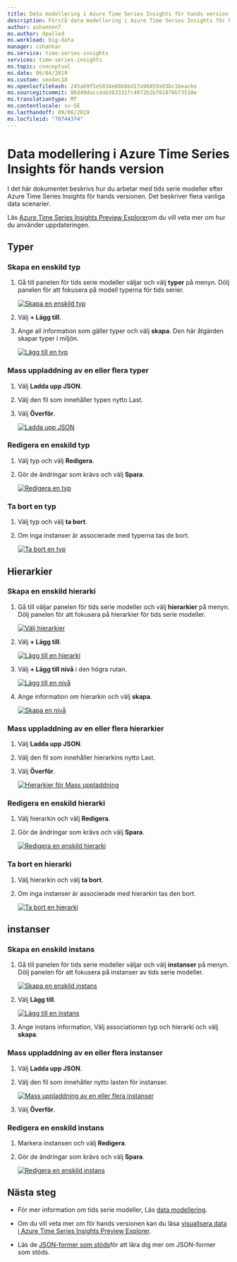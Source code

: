 ```yaml
---
title: Data modellering i Azure Time Series Insights för hands version | Microsoft Docs
description: Förstå data modellering i Azure Time Series Insights för hands version.
author: ashannon7
ms.author: dpalled
ms.workload: big-data
manager: cshankar
ms.service: time-series-insights
services: time-series-insights
ms.topic: conceptual
ms.date: 09/04/2019
ms.custom: seodec18
ms.openlocfilehash: 245a69f5e5834e68bbbd17a96859a93bc16eacbe
ms.sourcegitcommit: 86d49daccdab383331fc4072b2b761876b73510e
ms.translationtype: MT
ms.contentlocale: sv-SE
ms.lasthandoff: 09/06/2019
ms.locfileid: "70744374"
---
```

# <a name="data-modeling-in-azure-time-series-insights-preview"></a>Data modellering i Azure Time Series Insights för hands version

I det här dokumentet beskrivs hur du arbetar med tids serie modeller efter Azure Time Series Insights för hands versionen. Det beskriver flera vanliga data scenarier.

Läs [Azure Time Series Insights Preview Explorer](./time-series-insights-update-explorer.md)om du vill veta mer om hur du använder uppdateringen.

## <a name="types"></a>Typer

### <a name="create-a-single-type"></a>Skapa en enskild typ

1. Gå till panelen för tids serie modeller väljar och välj **typer** på menyn. Dölj panelen för att fokusera på modell typerna för tids serier.

    [![Skapa en enskild typ](media/v2-update-how-to-tsm/portal-one.png)](media/v2-update-how-to-tsm/portal-one.png#lightbox)

1. Välj **+ Lägg till**.
1. Ange all information som gäller typer och välj **skapa**. Den här åtgärden skapar typer i miljön.

    [![Lägg till en typ](media/v2-update-how-to-tsm/portal-two.png)](media/v2-update-how-to-tsm/portal-two.png#lightbox)

### <a name="bulk-upload-one-or-more-types"></a>Mass uppladdning av en eller flera typer

1. Välj **Ladda upp JSON**.
1. Välj den fil som innehåller typen nytto Last.
1. Välj **Överför**.

    [![Ladda upp JSON](media/v2-update-how-to-tsm/portal-three.png)](media/v2-update-how-to-tsm/portal-three.png#lightbox)

### <a name="edit-a-single-type"></a>Redigera en enskild typ

1. Välj typ och välj **Redigera**. 
1. Gör de ändringar som krävs och välj **Spara**.

    [![Redigera en typ](media/v2-update-how-to-tsm/portal-four.png)](media/v2-update-how-to-tsm/portal-four.png#lightbox)

### <a name="delete-a-type"></a>Ta bort en typ

1. Välj typ och välj **ta bort**.
1. Om inga instanser är associerade med typerna tas de bort.

    [![Ta bort en typ](media/v2-update-how-to-tsm/portal-five.png)](media/v2-update-how-to-tsm/portal-five.png#lightbox)

## <a name="hierarchies"></a>Hierarkier

### <a name="create-a-single-hierarchy"></a>Skapa en enskild hierarki

1. Gå till väljar panelen för tids serie modeller och välj **hierarkier** på menyn. Dölj panelen för att fokusera på hierarkier för tids serie modeller.

    [![Välj hierarkier](media/v2-update-how-to-tsm/portal-six.png)](media/v2-update-how-to-tsm/portal-six.png#lightbox)

1. Välj **+ Lägg till**.

    [![Lägg till en hierarki](media/v2-update-how-to-tsm/portal-seven.png)](media/v2-update-how-to-tsm/portal-seven.png#lightbox)

1. Välj **+ Lägg till nivå** i den högra rutan.

    [![Lägg till en nivå](media/v2-update-how-to-tsm/portal-eight.png)](media/v2-update-how-to-tsm/portal-eight.png#lightbox)

1. Ange information om hierarkin och välj **skapa**.

    [![Skapa en nivå](media/v2-update-how-to-tsm/portal-nine.png)](media/v2-update-how-to-tsm/portal-nine.png#lightbox)

### <a name="bulk-upload-one-or-more-hierarchies"></a>Mass uppladdning av en eller flera hierarkier

1. Välj **Ladda upp JSON**.
1. Välj den fil som innehåller hierarkins nytto Last.
1. Välj **Överför**.

    [![Hierarkier för Mass uppladdning](media/v2-update-how-to-tsm/portal-ten.png)](media/v2-update-how-to-tsm/portal-ten.png#lightbox)

### <a name="edit-a-single-hierarchy"></a>Redigera en enskild hierarki

1. Välj hierarkin och välj **Redigera**.
1. Gör de ändringar som krävs och välj **Spara**.

    [![Redigera en enskild hierarki](media/v2-update-how-to-tsm/portal-eleven.png)](media/v2-update-how-to-tsm/portal-eleven.png#lightbox)

### <a name="delete-a-hierarchy"></a>Ta bort en hierarki

1. Välj hierarkin och välj **ta bort**. 
1. Om inga instanser är associerade med hierarkin tas den bort.

    [![Ta bort en hierarki](media/v2-update-how-to-tsm/portal-twelve.png)](media/v2-update-how-to-tsm/portal-twelve.png#lightbox)

## <a name="instances"></a>instanser

### <a name="create-a-single-instance"></a>Skapa en enskild instans

1. Gå till panelen för tids serie modeller väljar och välj **instanser** på menyn. Dölj panelen för att fokusera på instanser av tids serie modeller.

    [![Skapa en enskild instans](media/v2-update-how-to-tsm/portal-thirteen.png)](media/v2-update-how-to-tsm/portal-thirteen.png#lightbox)

1. Välj **Lägg till**.

    [![Lägg till en instans](media/v2-update-how-to-tsm/portal-fourteen.png)](media/v2-update-how-to-tsm/portal-fourteen.png#lightbox)

1. Ange instans information, Välj associationen typ och hierarki och välj **skapa**.

### <a name="bulk-upload-one-or-more-instances"></a>Mass uppladdning av en eller flera instanser

1. Välj **Ladda upp JSON**.
1. Välj den fil som innehåller nytto lasten för instanser.

    [![Mass uppladdning av en eller flera instanser](media/v2-update-how-to-tsm/portal-fifteen.png)](media/v2-update-how-to-tsm/portal-fifteen.png#lightbox)

1. Välj **Överför**.

### <a name="edit-a-single-instance"></a>Redigera en enskild instans

1. Markera instansen och välj **Redigera**. 
1. Gör de ändringar som krävs och välj **Spara**.

    [![Redigera en enskild instans](media/v2-update-how-to-tsm/portal-sixteen.png)](media/v2-update-how-to-tsm/portal-sixteen.png#lightbox)

## <a name="next-steps"></a>Nästa steg

- För mer information om tids serie modeller, Läs [data modellering](./time-series-insights-update-tsm.md).

- Om du vill veta mer om för hands versionen kan du läsa [visualisera data i Azure Time Series Insights Preview Explorer](./time-series-insights-update-explorer.md).

- Läs de [JSON-former som stöds](./time-series-insights-send-events.md#json)för att lära dig mer om JSON-former som stöds.
